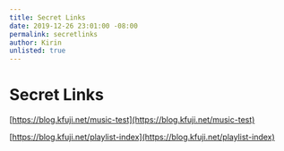 ```yaml
---
title: Secret Links
date: 2019-12-26 23:01:00 -08:00
permalink: secretlinks
author: Kirin
unlisted: true
---
```


# Secret Links

[https://blog.kfuji.net/music-test](https://blog.kfuji.net/music-test)  

[https://blog.kfuji.net/playlist-index](https://blog.kfuji.net/playlist-index)  